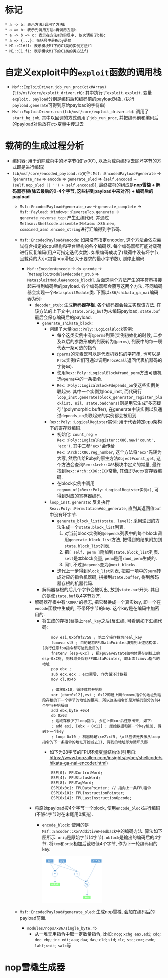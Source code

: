 # 标记
    * a -> b: 表示方法a调用了方法b
    * a => b: 表示先调用方法a再调用方法b
    * a -> b => c: 表示在方法a的实现中, 依次调用了b和c
    * a => {...}: 花括号中是Ruby语句
    * M1::C1#f1: 表示模块M1下的C1类的实例方法f1
    * M1::C1.f1: 表示模块M1下的C1类的类方法f1



# 自定义exploit中的`exploit`函数的调用栈
* `Msf::ExploitDriver.job_run_proc(ctx#Array)`  (`lib/msf/core/exploit_driver.rb`): 其中执行了`exploit.exploit`. 变量`exploit, payload`分别是编码后和编码前的payload对象. (执行`payload.generate`可得到原始payload的字符串)
* `Msf::ExploitDriver.run`  (`lib/msf/core/exploit_driver.rb`): 调用了`start_bg_job`, 其中以回调的方式调用了`job_run_proc`, 并把编码前和编码后的payload对象放在`ctx`变量中传过去

# 载荷的生成过程分析
* 编码器: 用于消除载荷中的坏字节(如'\x00'), 以及为载荷编码(去除坏字节的方式即是进行编码)
* `lib/msf/core/encoded_payload.rb`文件: `Msf::EncodedPayload#generate` -> [`generate_raw` => `encode` => `generate_sled` => {`self.encoded = (self.nop_sled || '') + self.encoded`}], 最终载荷的组成是**nop雪橇 + 解码器存根(除去最后的0-4个字节, 这些拼到payload中来对齐) + 编码后的payload**
    * `Msf::EncodedPayload#generate_raw` -> `generate_complete` -> `Msf::Payload::Windows::ReverseTcp.generate` -> `generate_reverse_tcp`: 产生汇编代码, 并通过`Metasm::Shellcode.assemble(Metasm::X86.new, combined_asm).encode_string`进行汇编得到字节码. 
    * `Msf::EncodedPayload#encode`: 如果没有指定encoder, 这个方法会依次尝试符合指定的cpu架构和平台架构的各个编码器. 每个编码器都可能对载荷进行反复编码(用户可指定迭代次数). 如果编码成功了(载荷中没有坏字节, 且载荷的大小(包含nop滑板)大于要求的最小字节数), 则停止编码. 
        * `Msf::Encoder#encode` -> `do_encode` -> [`MetasploitModule#decoder_stub` => `MetasploitModule#encode_block`]. 后面这两个方法产生的字符串拼接起来得到编码后的payload. 各个编码器都会覆写这两个方法. 不同编码器会实现一个`MetasploitModule`类. 下面以`x86/shikata_ga_nai`编码器为例: 
            * `decoder_stub`: 生成**解码器存根**. 各个编码器会独立实现该方法. 在该方法的上下文中, `state.orig_buf`为未编码payload, `state.buf`最后会保存编码后的payload. 
                * `generate_shikata_block`: 
                    * 创建了大量`Rex::Poly::LogicalBlock`实例: 
                        * 每个这类实例中有`@perms`列表(实例初始化的时候, 二参及以后的参数形成的列表转为`@perms`), 列表中的每一项代表一条可选的指令. 
                        * `@perms`的元素既可以是代表机器码的字符串, 也可以是`Proc`实例(它们可通过调用`Proc#call`返回代表机器码的字符串). 
                        * 使用`Rex::Poly::LogicalBlock#rand_perm`方法可随机选`@perms`中的一条指令. 
                        * `Rex::Poly::LogicalBlock#depends_on`使这些实例关联起来. 其中一个实例为loop_inst, 而代码行`loop_inst.generate(block_generator_register_blacklist, nil, state.badchars)`则是用它生成"多态缓存"(polymorphic buffer), 在generate中该实例以及通过`depends_on`关联起来的实例都会被用到. 
                    * `Rex::Poly::LogicalRegister`实例: 用于代表特定cpu架构下的寄存器编码. 
                        * 初始化: `count_reg = Rex::Poly::LogicalRegister::X86.new('count', 'ecx')`, 其中二参`'ecx'`会传给`Rex::Arch::X86.reg_number`, 这个方法将`'ecx'`先转为大写, 然后传给Ruby的原生方法`Object#const_get`, 这个方法会查询`Rex::Arch::X86`模块中定义的常量, 最终找到`Rex::Arch::X86::ECX`常量, 其值即为ecx寄存器编码. 
                        * 在block实例中调用`regnum_of(<Rex::Poly::LogicalRegister实例>)`, 可得到对应的寄存器编码. 
                    * `loop_inst.generate`: 反复执行`Rex::Poly::Permutation#do_generate`, 直到其返回值`buf`中没有坏字节. 
                        * `generate_block_list(state, level)`: 采用递归的方法生成一个`state.block_list`列表. 
                            1. 对当前block实例的`@depends`列表中的每个block调用`generate_block_list`方法, 把得到的结果附加到`state.block_list`列表. 
                            2. 把`[ self, perm ]`附加到`state.block_list`列表. `self`是本block变量, `perm`是用`rand_perm`生成的. 
                            3. 同1, 不过`@depends`变为`@next_blocks`. 
                        * 迭代上一步得到`block_list`列表, 把每一项中的`perm`转成对应的指令机器码, 拼接到`state.buffer`, 得到解码器存根的机器代码. 
                * 解码器存根的后几个字节会被切出, 放到`state.buf`开头. 其目的是使`state.buf`以4字节对齐. 
            * 解码器存根中有`"XORK"`的标志, 把它替换成一个真实key, 即一个在`encode`函数中生成的, 不带坏字节的key. 这个key是在编码中加密用的. 
                * 将生成的存根(替换上`real_key`之后)反汇编, 可看到如下汇编代码: 
                    ```x86asm
                        mov esi,0xbf9f2758 ; 第二个操作数为real_key
                        fcmovu st5 ; 目的是将FPUDataPointer填充到上述结构体. (执行任意fpu指令都可达到此目的)
                        fnstenv [esp-0xc] ; 把FpuSaveState结构体保存到栈上的esp-0xC处, 则栈顶会保存FPUDataPointer, 即上面fcmovu指令的地址
                        pop ebx ; 
                        sub ecx,ecx ; ecx置零, 作为循环计数器
                        mov cl,0x4b

                        ; 偏移0x10, 循环体的开始处
                        xor [ebx+0x12],esi ; 0x12即是上面fcmovu指令的地址到这段存根的下一个字节的地址的距离, 所以这条指令即是对编码部分的前4个字节开始解码
                        add ebx,byte +0x4
                        db 0x03
                        ; 这段存根少了loop指令, 会在上面xor后还原出来, 如下:
                        ; add esi, [ebx + 0x12] ; 原始数据和第一个key相加, 得到下一个key
                        ; loop 0x10 ; 机器码是\xe2\xf5, \xf5应该是表示从loop指令的下一条指令的地址开始减去11, 得到的地址即为循环头部
                    ```
                    * 如下为28字节的FPU环境变量结构体(引用自: https://www.boozallen.com/insights/cyber/shellcode/shikata-ga-nai-encoder.html)
                    ```
                        ESP[0]: FPUControlWord;
                        ESP[4]: FPUStatusWord;
                        ESP[8]: FPUTagWord;
                        ESP[0x0c]: FPUDataPointer; // 指向上一条FPU指令
                        ESP[0x10]: FPUInstructionPointer;
                        ESP[0x14]: FPULastInstructionOpcode;
                    ```
            * 将原始payload按4个字节一个block, 使用`encode_block`进行编码(不够4字节时在末尾用0填充). 
                * `encode_block`: 使用的是`Msf::Encoder::XorAdditiveFeedback`中的编码方法. 算法如下图所示. `orig`是原始字节(4字节). `oblock`是输出的编码后的4字节. 将`key`和`orig`相加后截取低4个字节, 作为下一轮编码用的key. 

                    <img alt="" src="./pic/msf_XorAdditive_encode.jpg" width="50%" height="50%">
                
    * `Msf::EncodedPayload#generate_sled`: 生成nop雪橇, 会加在编码后的payload前面. 
        * `modules/nops/x86/single_byte.rb`
            * 从一堆无用指令中取一定数量指令, 比如: `nop`; `xchg eax,edi`; `cdq`; `dec ebp`; `inc edi`; `aaa`; `daa`; `das`; `cld`; `std`; `clc`; `stc`; `cmc`; `cwde`; `lahf`; `wait`; `salc`等

# nop雪橇生成器

